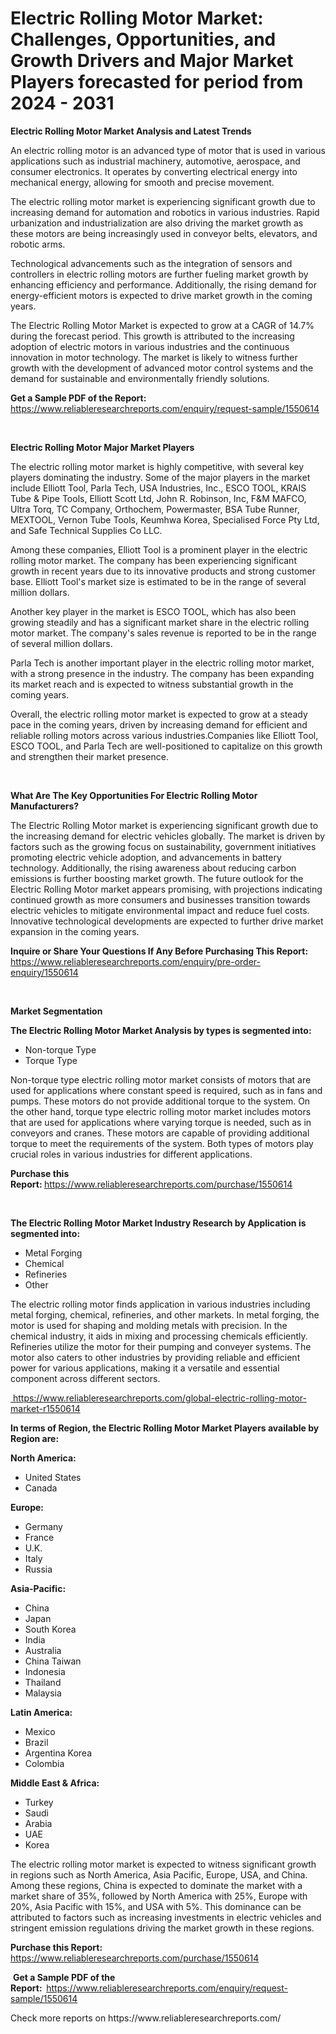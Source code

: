 <p><h1>Electric Rolling Motor Market: Challenges, Opportunities, and Growth Drivers and Major Market Players forecasted for period from 2024 - 2031</h1></p><p><strong>Electric Rolling Motor Market Analysis and Latest Trends</strong></p>
<p><p>An electric rolling motor is an advanced type of motor that is used in various applications such as industrial machinery, automotive, aerospace, and consumer electronics. It operates by converting electrical energy into mechanical energy, allowing for smooth and precise movement.</p><p>The electric rolling motor market is experiencing significant growth due to increasing demand for automation and robotics in various industries. Rapid urbanization and industrialization are also driving the market growth as these motors are being increasingly used in conveyor belts, elevators, and robotic arms.</p><p>Technological advancements such as the integration of sensors and controllers in electric rolling motors are further fueling market growth by enhancing efficiency and performance. Additionally, the rising demand for energy-efficient motors is expected to drive market growth in the coming years.</p><p>The Electric Rolling Motor Market is expected to grow at a CAGR of 14.7% during the forecast period. This growth is attributed to the increasing adoption of electric motors in various industries and the continuous innovation in motor technology. The market is likely to witness further growth with the development of advanced motor control systems and the demand for sustainable and environmentally friendly solutions.</p></p>
<p><strong>Get a Sample PDF of the Report:&nbsp;</strong> <a href="https://www.reliableresearchreports.com/enquiry/request-sample/1550614">https://www.reliableresearchreports.com/enquiry/request-sample/1550614</a></p>
<p>&nbsp;</p>
<p><strong>Electric Rolling Motor Major Market Players</strong></p>
<p><p>The electric rolling motor market is highly competitive, with several key players dominating the industry. Some of the major players in the market include Elliott Tool, Parla Tech, USA Industries, Inc., ESCO TOOL, KRAIS Tube & Pipe Tools, Elliott Scott Ltd, John R. Robinson, Inc, F&M MAFCO, Ultra Torq, TC Company, Orthochem, Powermaster, BSA Tube Runner, MEXTOOL, Vernon Tube Tools, Keumhwa Korea, Specialised Force Pty Ltd, and Safe Technical Supplies Co LLC.</p><p>Among these companies, Elliott Tool is a prominent player in the electric rolling motor market. The company has been experiencing significant growth in recent years due to its innovative products and strong customer base. Elliott Tool's market size is estimated to be in the range of several million dollars.</p><p>Another key player in the market is ESCO TOOL, which has also been growing steadily and has a significant market share in the electric rolling motor market. The company's sales revenue is reported to be in the range of several million dollars.</p><p>Parla Tech is another important player in the electric rolling motor market, with a strong presence in the industry. The company has been expanding its market reach and is expected to witness substantial growth in the coming years.</p><p>Overall, the electric rolling motor market is expected to grow at a steady pace in the coming years, driven by increasing demand for efficient and reliable rolling motors across various industries.Companies like Elliott Tool, ESCO TOOL, and Parla Tech are well-positioned to capitalize on this growth and strengthen their market presence.</p></p>
<p>&nbsp;</p>
<p><strong>What Are The Key Opportunities For Electric Rolling Motor Manufacturers?</strong></p>
<p><p>The Electric Rolling Motor market is experiencing significant growth due to the increasing demand for electric vehicles globally. The market is driven by factors such as the growing focus on sustainability, government initiatives promoting electric vehicle adoption, and advancements in battery technology. Additionally, the rising awareness about reducing carbon emissions is further boosting market growth. The future outlook for the Electric Rolling Motor market appears promising, with projections indicating continued growth as more consumers and businesses transition towards electric vehicles to mitigate environmental impact and reduce fuel costs. Innovative technological developments are expected to further drive market expansion in the coming years.</p></p>
<p><strong>Inquire or Share Your Questions If Any Before Purchasing This Report:</strong> <a href="https://www.reliableresearchreports.com/enquiry/pre-order-enquiry/1550614">https://www.reliableresearchreports.com/enquiry/pre-order-enquiry/1550614</a></p>
<p>&nbsp;</p>
<p><strong>Market Segmentation</strong></p>
<p><strong>The Electric Rolling Motor Market Analysis by types is segmented into:</strong></p>
<p><ul><li>Non-torque Type</li><li>Torque Type</li></ul></p>
<p><p>Non-torque type electric rolling motor market consists of motors that are used for applications where constant speed is required, such as in fans and pumps. These motors do not provide additional torque to the system. On the other hand, torque type electric rolling motor market includes motors that are used for applications where varying torque is needed, such as in conveyors and cranes. These motors are capable of providing additional torque to meet the requirements of the system. Both types of motors play crucial roles in various industries for different applications.</p></p>
<p><strong>Purchase this Report:&nbsp;</strong><a href="https://www.reliableresearchreports.com/purchase/1550614">https://www.reliableresearchreports.com/purchase/1550614</a></p>
<p>&nbsp;</p>
<p><strong>The Electric Rolling Motor Market Industry Research by Application is segmented into:</strong></p>
<p><ul><li>Metal Forging</li><li>Chemical</li><li>Refineries</li><li>Other</li></ul></p>
<p><p>The electric rolling motor finds application in various industries including metal forging, chemical, refineries, and other markets. In metal forging, the motor is used for shaping and molding metals with precision. In the chemical industry, it aids in mixing and processing chemicals efficiently. Refineries utilize the motor for their pumping and conveyer systems. The motor also caters to other industries by providing reliable and efficient power for various applications, making it a versatile and essential component across different sectors.</p></p>
<p><a href="https://www.reliableresearchreports.com/global-electric-rolling-motor-market-r1550614">&nbsp;https://www.reliableresearchreports.com/global-electric-rolling-motor-market-r1550614</a></p>
<p><strong>In terms of Region, the Electric Rolling Motor Market Players available by Region are:</strong></p>
<p>
    <p> <strong> North America: </strong>
        <ul>
            <li>United States</li>
            <li>Canada</li>
        </ul>
        </p> 
    <p> <strong> Europe: </strong>
        <ul>
            <li>Germany</li>
            <li>France</li>
            <li>U.K.</li>
            <li>Italy</li>
            <li>Russia</li>
        </ul>
        </p> 
    <p> <strong> Asia-Pacific: </strong>
        <ul>
            <li>China</li>
            <li>Japan</li>
            <li>South Korea</li>
            <li>India</li>
            <li>Australia</li>
            <li>China Taiwan</li>
            <li>Indonesia</li>
            <li>Thailand</li>
            <li>Malaysia</li>
        </ul>
        </p> 
    <p> <strong> Latin America: </strong>
        <ul>
            <li>Mexico</li>
            <li>Brazil</li>
            <li>Argentina Korea</li>
            <li>Colombia</li>
        </ul>
        </p> 
    <p> <strong> Middle East & Africa: </strong>
        <ul>
            <li>Turkey</li>
            <li>Saudi</li>
            <li>Arabia</li>
            <li>UAE</li>
            <li>Korea</li>
        </ul>
    </p>
    </p>
<p><p>The electric rolling motor market is expected to witness significant growth in regions such as North America, Asia Pacific, Europe, USA, and China. Among these regions, China is expected to dominate the market with a market share of 35%, followed by North America with 25%, Europe with 20%, Asia Pacific with 15%, and USA with 5%. This dominance can be attributed to factors such as increasing investments in electric vehicles and stringent emission regulations driving the market growth in these regions.</p></p>
<p><strong>Purchase this Report: </strong><a href="https://www.reliableresearchreports.com/purchase/1550614">https://www.reliableresearchreports.com/purchase/1550614</a></p>
<p>&nbsp;<strong>Get a Sample PDF of the Report:&nbsp;&nbsp;</strong><a href="https://www.reliableresearchreports.com/enquiry/request-sample/1550614">https://www.reliableresearchreports.com/enquiry/request-sample/1550614</a></p>
<p><strong></strong></p>
<p>Check more reports on https://www.reliableresearchreports.com/</p>